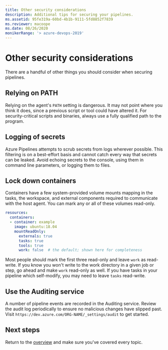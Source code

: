 ```yaml
---
title: Other security considerations
description: Additional tips for securing your pipelines.
ms.assetid: 95fe319a-60bd-4b1b-9111-5fd8852f7839
ms.reviewer: macoope
ms.date: 08/26/2020
monikerRange: '> azure-devops-2019'
---
```


# Other security considerations

There are a handful of other things you should consider when securing pipelines.

## Relying on PATH

Relying on the agent's `PATH` setting is dangerous.
It may not point where you think it does, since a previous script or tool could have altered it.
For security-critical scripts and binaries, always use a fully qualified path to the program.

## Logging of secrets

Azure Pipelines attempts to scrub secrets from logs wherever possible.
This filtering is on a best-effort basis and cannot catch every way that secrets can be leaked.
Avoid echoing secrets to the console, using them in command line parameters, or logging them to files.

## Lock down containers

Containers have a few system-provided volume mounts mapping in the tasks, the workspace, and external components required to communicate with the host agent.
You can mark any or all of these volumes read-only.

```yaml
resources:
  containers:
  - container: example
    image: ubuntu:18.04
    mountReadOnly:
      externals: true
      tasks: true
      tools: true
      work: false  # the default; shown here for completeness
```

Most people should mark the first three read-only and leave `work` as read-write.
If you know you won't write to the work directory in a given job or step, go ahead and make `work` read-only as well.
If you have tasks in your pipeline which self-modify, you may need to leave `tasks` read-write.


## Use the Auditing service

A number of pipeline events are recorded in the Auditing service.
Review the audit log periodically to ensure no malicious changes have slipped past.
Visit `https://dev.azure.com/ORG-NAME/_settings/audit` to get started.

## Next steps

Return to the [overview](overview.md) and make sure you've covered every topic.
